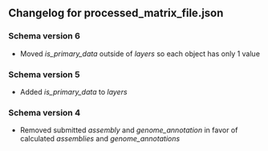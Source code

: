 ## Changelog for processed_matrix_file.json

### Schema version 6
* Moved *is_primary_data* outside of *layers* so each object has only 1 value

### Schema version 5
* Added *is_primary_data* to *layers*

### Schema version 4
* Removed submitted *assembly* and *genome_annotation* in favor of calculated *assemblies* and *genome_annotations*
